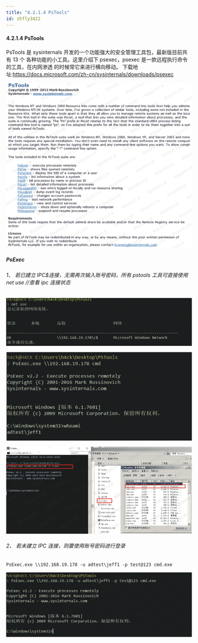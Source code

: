 ```yaml
---
title: "4.2.1.4 PsTools"
id: zhfly3422
---
```


#### 4.2.1.4 PsTools

PsTools 是 sysinternals 开发的一个功能强大的安全管理工具包，最新版目前共有 13 个 各种功能的小工具。这里介绍下 psexec，psexec 是一款远程执行命令的工具，在内网渗透 的时候常它来进行横向移动。 下载地址:https://docs.microsoft.com/zh-cn/sysinternals/downloads/psexec

![image](../img/b068aabce299afec9246b67acf7924cb.png)

##### PsExec

###### 1、 若已建立 IPC$连接，无需再次输入账号密码，所有 pstools 工具可直接使用 net use //查看 ipc 连接状态

![image](../img/1b141e3febfc768e2a841e43148cedbb.png)

![image](../img/f2af72959758df6e9f253e15aaf23df2.png)

![image](../img/3e858816d6f790e7ca1aec360f9f0cf7.png)

###### 2、 若未建立 IPC 连接，则要使用账号密码进行登录

```
PsExec.exe \\192.168.19.178 -u adtest\jeff1 -p test@123 cmd.exe 
```

![image](../img/c83d766b90095908f24f36dc73a668e3.png)